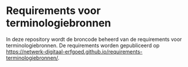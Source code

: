 # Requirements voor terminologiebronnen

In deze repository wordt de broncode beheerd van de requirements voor terminologiebronnen.
De requirements worden gepubliceerd op https://netwerk-digitaal-erfgoed.github.io/requirements-terminologiebronnen/.
